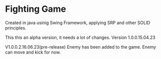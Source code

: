 # Fighting Game 



Created in java usinig Swing Framework, applying SRP and other SOLID principles.




This this an alpha version, it needs a lot of changes.
 Version 1.0.0.15.04.23

 V1.0.0.2.16.06.23(pre-release)
Enemy has been added to the game. Enemy can move and kick for now.
